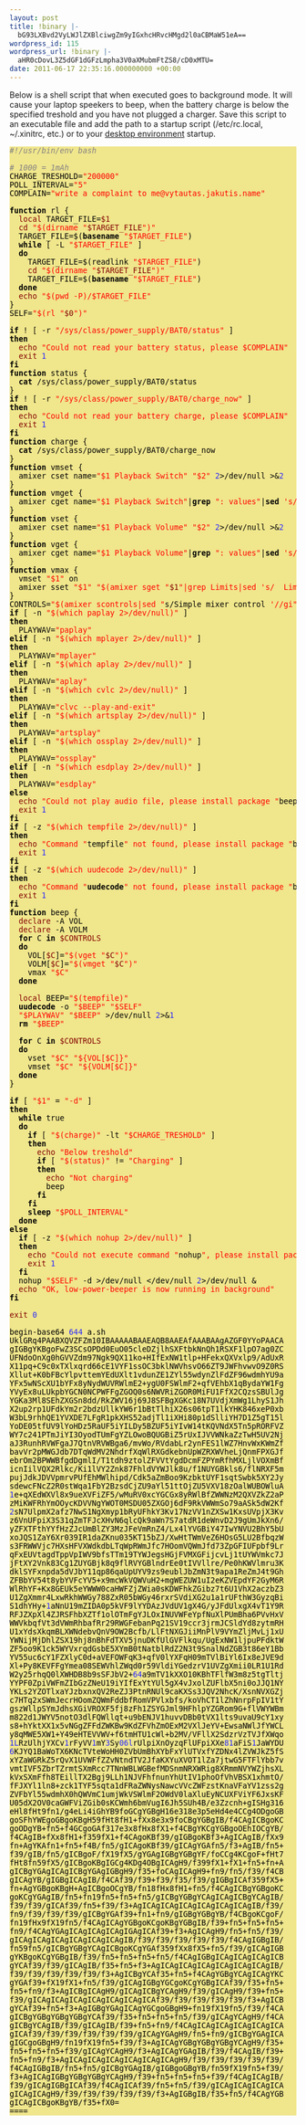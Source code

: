 ```yaml
---
layout: post
title: !binary |-
  bG93LXBvd2VyLWJlZXBlciwgZm9yIGxhcHRvcHMgd2l0aCBMaW51eA==
wordpress_id: 115
wordpress_url: !binary |-
  aHR0cDovL3Z5dGF1dGFzLmpha3V0aXMubmFtZS8/cD0xMTU=
date: 2011-06-17 22:35:16.000000000 +00:00
---
```

Below is a shell script that when executed goes to background mode. It will cause your laptop speekers to beep, when the battery charge is below the specified treshold and you have not plugged a charger. Save this script to an executable file and add the path to a startup script (/etc/rc.local, ~/.xinitrc, etc.) or to your <a href="http://en.wikipedia.org/wiki/Desktop_environment#Examples_of_desktop_environments">desktop environment</a> startup.

<pre style="overflow: auto; color: #000000; background-color: khaki; font-size: 10pt; font-family: monospace;">
<span style="color:#838183; font-style:italic">#!/usr/bin/env bash</span>

<span style="color:#838183; font-style:italic"># 1000 = 1mAh</span>
CHARGE_TRESHOLD<span style="color:#000000">=</span><span style="color:#ff0000">&quot;200000&quot;</span>
POLL_INTERVAL<span style="color:#000000">=</span><span style="color:#ff0000">&quot;5&quot;</span>
COMPLAIN<span style="color:#000000">=</span><span style="color:#ff0000">&quot;write a complaint to me&#64;vytautas.jakutis.name&quot;</span>

<span style="color:#000000; font-weight:bold">function</span> rl <span style="color:#000000">{</span> 
  <span style="color:#830000">local</span> TARGET_FILE<span style="color:#000000">=</span><span style="color:#830000">$1</span>
  <span style="color:#830000">cd</span> <span style="color:#ff0000">&quot;$(dirname &quot;</span><span style="color:#830000">$TARGET_FILE</span><span style="color:#ff0000">&quot;)&quot;</span>
  TARGET_FILE<span style="color:#000000">=</span>$<span style="color:#000000">(</span><span style="color:#000000; font-weight:bold">basename</span> <span style="color:#ff0000">&quot;$TARGET_FILE&quot;</span><span style="color:#000000">)</span>
  <span style="color:#000000; font-weight:bold">while</span> <span style="color:#000000">[ -</span>L <span style="color:#ff0000">&quot;$TARGET_FILE&quot;</span> <span style="color:#000000">]</span>
  <span style="color:#000000; font-weight:bold">do</span>
    TARGET_FILE<span style="color:#000000">=</span>$<span style="color:#000000">(</span>readlink <span style="color:#ff0000">&quot;$TARGET_FILE&quot;</span><span style="color:#000000">)</span>
    <span style="color:#830000">cd</span> <span style="color:#ff0000">&quot;$(dirname &quot;</span><span style="color:#830000">$TARGET_FILE</span><span style="color:#ff0000">&quot;)&quot;</span>
    TARGET_FILE<span style="color:#000000">=</span>$<span style="color:#000000">(</span><span style="color:#000000; font-weight:bold">basename</span> <span style="color:#ff0000">&quot;$TARGET_FILE&quot;</span><span style="color:#000000">)</span>
  <span style="color:#000000; font-weight:bold">done</span>
  <span style="color:#830000">echo</span> <span style="color:#ff0000">&quot;$(pwd -P)/$TARGET_FILE&quot;</span>
<span style="color:#000000">}</span>
SELF<span style="color:#000000">=</span><span style="color:#ff0000">&quot;$(rl &quot;</span><span style="color:#830000">$0</span><span style="color:#ff0000">&quot;)&quot;</span>

<span style="color:#000000; font-weight:bold">if</span> <span style="color:#000000">! [ -</span>r <span style="color:#ff0000">&quot;/sys/class/power_supply/BAT0/status&quot;</span> <span style="color:#000000">]</span>
<span style="color:#000000; font-weight:bold">then</span>
  <span style="color:#830000">echo</span> <span style="color:#ff0000">&quot;Could not read your battery status, please $COMPLAIN&quot;</span>
  <span style="color:#830000">exit</span> <span style="color:#2928ff">1</span>
<span style="color:#000000; font-weight:bold">fi</span>
<span style="color:#000000; font-weight:bold">function</span> status <span style="color:#000000">{</span>
  <span style="color:#000000; font-weight:bold">cat</span> <span style="color:#000000">/</span>sys<span style="color:#000000">/</span>class<span style="color:#000000">/</span>power_supply<span style="color:#000000">/</span>BAT0<span style="color:#000000">/</span>status
<span style="color:#000000">}</span>
<span style="color:#000000; font-weight:bold">if</span> <span style="color:#000000">! [ -</span>r <span style="color:#ff0000">&quot;/sys/class/power_supply/BAT0/charge_now&quot;</span> <span style="color:#000000">]</span>
<span style="color:#000000; font-weight:bold">then</span>
  <span style="color:#830000">echo</span> <span style="color:#ff0000">&quot;Could not read your battery charge, please $COMPLAIN&quot;</span>
  <span style="color:#830000">exit</span> <span style="color:#2928ff">1</span>
<span style="color:#000000; font-weight:bold">fi</span>
<span style="color:#000000; font-weight:bold">function</span> charge <span style="color:#000000">{</span>
  <span style="color:#000000; font-weight:bold">cat</span> <span style="color:#000000">/</span>sys<span style="color:#000000">/</span>class<span style="color:#000000">/</span>power_supply<span style="color:#000000">/</span>BAT0<span style="color:#000000">/</span>charge_now
<span style="color:#000000">}</span>
<span style="color:#000000; font-weight:bold">function</span> vmset <span style="color:#000000">{</span>
  amixer cset name<span style="color:#000000">=</span><span style="color:#ff0000">&quot;$1 Playback Switch&quot;</span> <span style="color:#ff0000">&quot;$2&quot;</span> <span style="color:#2928ff">2</span><span style="color:#000000">&gt;/</span>dev<span style="color:#000000">/</span>null <span style="color:#000000">&gt;&amp;</span><span style="color:#2928ff">2</span>
<span style="color:#000000">}</span>
<span style="color:#000000; font-weight:bold">function</span> vmget <span style="color:#000000">{</span>
  amixer cget name<span style="color:#000000">=</span><span style="color:#ff0000">&quot;$1 Playback Switch&quot;</span><span style="color:#000000">|</span><span style="color:#000000; font-weight:bold">grep</span> <span style="color:#ff0000">&quot;: values&quot;</span><span style="color:#000000">|</span><span style="color:#000000; font-weight:bold">sed</span> <span style="color:#ff0000">'s/  : values=//ig'</span> <span style="color:#2928ff">2</span><span style="color:#000000">&gt;/</span>dev<span style="color:#000000">/</span>null
<span style="color:#000000">}</span>
<span style="color:#000000; font-weight:bold">function</span> vset <span style="color:#000000">{</span>
  amixer cset name<span style="color:#000000">=</span><span style="color:#ff0000">&quot;$1 Playback Volume&quot;</span> <span style="color:#ff0000">&quot;$2&quot;</span> <span style="color:#2928ff">2</span><span style="color:#000000">&gt;/</span>dev<span style="color:#000000">/</span>null <span style="color:#000000">&gt;&amp;</span><span style="color:#2928ff">2</span>
<span style="color:#000000">}</span>
<span style="color:#000000; font-weight:bold">function</span> vget <span style="color:#000000">{</span>
  amixer cget name<span style="color:#000000">=</span><span style="color:#ff0000">&quot;$1 Playback Volume&quot;</span><span style="color:#000000">|</span><span style="color:#000000; font-weight:bold">grep</span> <span style="color:#ff0000">&quot;: values&quot;</span><span style="color:#000000">|</span><span style="color:#000000; font-weight:bold">sed</span> <span style="color:#ff0000">'s/  : values=//ig'</span> <span style="color:#2928ff">2</span><span style="color:#000000">&gt;/</span>dev<span style="color:#000000">/</span>null
<span style="color:#000000">}</span>
<span style="color:#000000; font-weight:bold">function</span> vmax <span style="color:#000000">{</span>
  vmset <span style="color:#ff0000">&quot;$1&quot;</span> on
  amixer sset <span style="color:#ff0000">&quot;$1&quot;</span> <span style="color:#ff0000">&quot;$(amixer sget &quot;</span><span style="color:#830000">$1</span><span style="color:#ff0000">&quot;|grep Limits|sed 's/  Limits: Playback 0 - //ig')&quot;</span> <span style="color:#2928ff">2</span><span style="color:#000000">&gt;/</span>dev<span style="color:#000000">/</span>null <span style="color:#000000">&gt;&amp;</span><span style="color:#2928ff">2</span>
<span style="color:#000000">}</span>
CONTROLS<span style="color:#000000">=</span><span style="color:#ff0000">&quot;$(amixer scontrols|sed &quot;</span>s<span style="color:#000000">/</span>Simple mixer control <span style="color:#ff0000">'//gi&quot;|sed &quot;s/'</span><span style="color:#000000">,</span><span style="color:#2928ff">0</span>$<span style="color:#000000">//</span>gi<span style="color:#ff0000">&quot;)&quot;</span>
<span style="color:#000000; font-weight:bold">if</span> <span style="color:#000000">[ -</span>n <span style="color:#ff0000">&quot;$(which paplay 2&gt;/dev/null)&quot;</span> <span style="color:#000000">]</span>
<span style="color:#000000; font-weight:bold">then</span>
  PLAYWAV<span style="color:#000000">=</span><span style="color:#ff0000">&quot;paplay&quot;</span>
<span style="color:#000000; font-weight:bold">elif</span> <span style="color:#000000">[ -</span>n <span style="color:#ff0000">&quot;$(which mplayer 2&gt;/dev/null)&quot;</span> <span style="color:#000000">]</span>
<span style="color:#000000; font-weight:bold">then</span>
  PLAYWAV<span style="color:#000000">=</span><span style="color:#ff0000">&quot;mplayer&quot;</span>
<span style="color:#000000; font-weight:bold">elif</span> <span style="color:#000000">[ -</span>n <span style="color:#ff0000">&quot;$(which aplay 2&gt;/dev/null)&quot;</span> <span style="color:#000000">]</span>
<span style="color:#000000; font-weight:bold">then</span>
  PLAYWAV<span style="color:#000000">=</span><span style="color:#ff0000">&quot;aplay&quot;</span>
<span style="color:#000000; font-weight:bold">elif</span> <span style="color:#000000">[ -</span>n <span style="color:#ff0000">&quot;$(which cvlc 2&gt;/dev/null)&quot;</span> <span style="color:#000000">]</span>
<span style="color:#000000; font-weight:bold">then</span>
  PLAYWAV<span style="color:#000000">=</span><span style="color:#ff0000">&quot;clvc --play-and-exit&quot;</span>
<span style="color:#000000; font-weight:bold">elif</span> <span style="color:#000000">[ -</span>n <span style="color:#ff0000">&quot;$(which artsplay 2&gt;/dev/null)&quot;</span> <span style="color:#000000">]</span>
<span style="color:#000000; font-weight:bold">then</span>
  PLAYWAV<span style="color:#000000">=</span><span style="color:#ff0000">&quot;artsplay&quot;</span>
<span style="color:#000000; font-weight:bold">elif</span> <span style="color:#000000">[ -</span>n <span style="color:#ff0000">&quot;$(which ossplay 2&gt;/dev/null)&quot;</span> <span style="color:#000000">]</span>
<span style="color:#000000; font-weight:bold">then</span>
  PLAYWAV<span style="color:#000000">=</span><span style="color:#ff0000">&quot;ossplay&quot;</span>
<span style="color:#000000; font-weight:bold">elif</span> <span style="color:#000000">[ -</span>n <span style="color:#ff0000">&quot;$(which esdplay 2&gt;/dev/null)&quot;</span> <span style="color:#000000">]</span>
<span style="color:#000000; font-weight:bold">then</span>
  PLAYWAV<span style="color:#000000">=</span><span style="color:#ff0000">&quot;esdplay&quot;</span>
<span style="color:#000000; font-weight:bold">else</span>
  <span style="color:#830000">echo</span> <span style="color:#ff0000">&quot;Could not play audio file, please install package &quot;</span>beep<span style="color:#ff0000">&quot; or $COMPLAIN&quot;</span>
  <span style="color:#830000">exit</span> <span style="color:#2928ff">1</span>
<span style="color:#000000; font-weight:bold">fi</span>
<span style="color:#000000; font-weight:bold">if</span> <span style="color:#000000">[ -</span>z <span style="color:#ff0000">&quot;$(which tempfile 2&gt;/dev/null)&quot;</span> <span style="color:#000000">]</span>
<span style="color:#000000; font-weight:bold">then</span>
  <span style="color:#830000">echo</span> <span style="color:#ff0000">&quot;Command &quot;</span>tempfile<span style="color:#ff0000">&quot; not found, please install package &quot;</span>beep<span style="color:#ff0000">&quot; or $COMPLAIN&quot;</span>
  <span style="color:#830000">exit</span> <span style="color:#2928ff">1</span>
<span style="color:#000000; font-weight:bold">fi</span>
<span style="color:#000000; font-weight:bold">if</span> <span style="color:#000000">[ -</span>z <span style="color:#ff0000">&quot;$(which uudecode 2&gt;/dev/null)&quot;</span> <span style="color:#000000">]</span>
<span style="color:#000000; font-weight:bold">then</span>
  <span style="color:#830000">echo</span> <span style="color:#ff0000">&quot;Command &quot;</span><span style="color:#000000; font-weight:bold">uudecode</span><span style="color:#ff0000">&quot; not found, please install package &quot;</span>beep<span style="color:#ff0000">&quot; or install shar-utils package or $COMPLAIN&quot;</span>
  <span style="color:#830000">exit</span> <span style="color:#2928ff">1</span>
<span style="color:#000000; font-weight:bold">fi</span>
<span style="color:#000000; font-weight:bold">function</span> beep <span style="color:#000000">{</span>
  <span style="color:#830000">declare</span> <span style="color:#000000">-</span>A VOL
  <span style="color:#830000">declare</span> <span style="color:#000000">-</span>A VOLM
  <span style="color:#000000; font-weight:bold">for</span> C <span style="color:#000000; font-weight:bold">in</span> <span style="color:#830000">$CONTROLS</span>
  <span style="color:#000000; font-weight:bold">do</span>
    VOL<span style="color:#000000">[</span><span style="color:#830000">$C</span><span style="color:#000000">]=</span><span style="color:#ff0000">&quot;$(vget &quot;</span><span style="color:#830000">$C</span><span style="color:#ff0000">&quot;)&quot;</span>
    VOLM<span style="color:#000000">[</span><span style="color:#830000">$C</span><span style="color:#000000">]=</span><span style="color:#ff0000">&quot;$(vmget &quot;</span><span style="color:#830000">$C</span><span style="color:#ff0000">&quot;)&quot;</span>
    vmax <span style="color:#ff0000">&quot;$C&quot;</span>
  <span style="color:#000000; font-weight:bold">done</span>

  <span style="color:#830000">local</span> BEEP<span style="color:#000000">=</span><span style="color:#ff0000">&quot;$(tempfile)&quot;</span>
  <span style="color:#000000; font-weight:bold">uudecode</span> <span style="color:#000000">-</span>o <span style="color:#ff0000">&quot;$BEEP&quot;</span> <span style="color:#ff0000">&quot;$SELF&quot;</span>
  <span style="color:#ff0000">&quot;$PLAYWAV&quot;</span> <span style="color:#ff0000">&quot;$BEEP&quot;</span> <span style="color:#000000">&gt;/</span>dev<span style="color:#000000">/</span>null <span style="color:#2928ff">2</span><span style="color:#000000">&gt;&amp;</span><span style="color:#2928ff">1</span>
  <span style="color:#000000; font-weight:bold">rm</span> <span style="color:#ff0000">&quot;$BEEP&quot;</span>

  <span style="color:#000000; font-weight:bold">for</span> C <span style="color:#000000; font-weight:bold">in</span> <span style="color:#830000">$CONTROLS</span>
  <span style="color:#000000; font-weight:bold">do</span>
    vset <span style="color:#ff0000">&quot;$C&quot;</span> <span style="color:#ff0000">&quot;${VOL[$C]}&quot;</span>
    vmset <span style="color:#ff0000">&quot;$C&quot;</span> <span style="color:#ff0000">&quot;${VOLM[$C]}&quot;</span>
  <span style="color:#000000; font-weight:bold">done</span>
<span style="color:#000000">}</span>
  
<span style="color:#000000; font-weight:bold">if</span> <span style="color:#000000">[</span> <span style="color:#ff0000">&quot;$1&quot;</span> <span style="color:#000000">=</span> <span style="color:#ff0000">&quot;-d&quot;</span> <span style="color:#000000">]</span>
<span style="color:#000000; font-weight:bold">then</span>
  <span style="color:#000000; font-weight:bold">while</span> true
  <span style="color:#000000; font-weight:bold">do</span>
    <span style="color:#000000; font-weight:bold">if</span> <span style="color:#000000">[</span> <span style="color:#ff0000">&quot;$(charge)&quot;</span> <span style="color:#000000">-</span>lt <span style="color:#ff0000">&quot;$CHARGE_TRESHOLD&quot;</span> <span style="color:#000000">]</span>
    <span style="color:#000000; font-weight:bold">then</span>
      <span style="color:#830000">echo</span> <span style="color:#ff0000">&quot;Below treshold&quot;</span>
      <span style="color:#000000; font-weight:bold">if</span> <span style="color:#000000">[</span> <span style="color:#ff0000">&quot;$(status)&quot;</span> <span style="color:#000000">!=</span> <span style="color:#ff0000">&quot;Charging&quot;</span> <span style="color:#000000">]</span>
      <span style="color:#000000; font-weight:bold">then</span>
        <span style="color:#830000">echo</span> <span style="color:#ff0000">&quot;Not charging&quot;</span>
        beep
      <span style="color:#000000; font-weight:bold">fi</span>
    <span style="color:#000000; font-weight:bold">fi</span>
    <span style="color:#000000; font-weight:bold">sleep</span> <span style="color:#ff0000">&quot;$POLL_INTERVAL&quot;</span>
  <span style="color:#000000; font-weight:bold">done</span>
<span style="color:#000000; font-weight:bold">else</span>
  <span style="color:#000000; font-weight:bold">if</span> <span style="color:#000000">[ -</span>z <span style="color:#ff0000">&quot;$(which nohup 2&gt;/dev/null)&quot;</span> <span style="color:#000000">]</span>
  <span style="color:#000000; font-weight:bold">then</span>
    <span style="color:#830000">echo</span> <span style="color:#ff0000">&quot;Could not execute command &quot;</span>nohup<span style="color:#ff0000">&quot;, please install package &quot;</span>coreutils<span style="color:#ff0000">&quot; or $COMPLAIN&quot;</span>
    <span style="color:#830000">exit</span> <span style="color:#2928ff">1</span>
  <span style="color:#000000; font-weight:bold">fi</span>
  nohup <span style="color:#ff0000">&quot;$SELF&quot;</span> <span style="color:#000000">-</span>d <span style="color:#000000">&gt;/</span>dev<span style="color:#000000">/</span>null <span style="color:#000000">&lt;/</span>dev<span style="color:#000000">/</span>null <span style="color:#2928ff">2</span><span style="color:#000000">&gt;/</span>dev<span style="color:#000000">/</span>null <span style="color:#000000">&amp;</span>
  <span style="color:#830000">echo</span> <span style="color:#ff0000">&quot;OK, low-power-beeper is now running in background&quot;</span>
<span style="color:#000000; font-weight:bold">fi</span>

<span style="color:#830000">exit</span> <span style="color:#2928ff">0</span>

begin<span style="color:#000000">-</span>base64 <span style="color:#2928ff">644</span> a.sh
UklGRq4PAABXQVZFZm10IBAAAAABAAEAQB8AAEAfAAABAAgAZGF0YYoPAACA
gIGBgYKBgoFwZ3SCsOPDd0EuO05cleDZjlhSXFtbkNnQh1RSXF1lpO7ag0ZC
UFNdoOnXg0hGVVZdm97Ngk9QX11ko<span style="color:#000000">+</span>HIfExNW1tlp<span style="color:#000000">+</span>HFekxQXVxlp9<span style="color:#000000">/</span>AdUxR
X11pq<span style="color:#000000">+</span>C9c0xTXlxqrd66cE1VYF1ssOC3bklNWVhsvO66ZT9JWFhvwvO9Z0RS
Xllut<span style="color:#000000">+</span>K0bFBcYlpvttemYEdUXlt1vdunZE1ZYl55wdynZlFdZF96wdmhYU9a
YFx5wNScXU1bYFx8yNydWUVRWlmE2<span style="color:#000000">+</span>ygU0FSWlmF2<span style="color:#000000">+</span>qfVEhbX1qBydaYW1Fg
YVyEx8uLUkpbYGCN0NCPWFFgZGOQ0s6NWVRiZGOR0MiFU1FfX2CQzsSBUlJg
YGKa3Ml8SEhZXGSn8dd<span style="color:#000000">/</span>RkZWV16j69J8SFBgXGKc18N7UVdjXmWg1LhyS1Jh
X2up2rp1UFdkYm2r2bdzUllkYW6r1bBtTlhiX26s06tpT1lkYHK846xeP0xb
W3bL9rhhQE1YVXDE7LFgR1pkXHS52adjTl1iXHi80p1dSlliYH7D1Z5gT15l
YoDE05tfUV9lYoHDz5RaUF5iYILDy5BZUF5iYIvW14tKQVNdX5Tn5pRORFVZ
WY7c241PTmJiYI3OyodTUmFgYZLOwoBQUGBiZ5rUxIJVVWNkaZzTwH5UV2Nj
aJ3RunhRVWFgaJ7QtnVRVWBga6<span style="color:#000000">/</span>mvWo<span style="color:#000000">/</span>RVdabLr2ynFES1lWZ7HnvWxKWmZf
bavVr2pMWGJdb7DTqWdMV2NhdrfXqWlRXGdkebnUpWZRXWVheLjQnmFPXGJf
ebrOm2BPWWBfgdDgmlI<span style="color:#000000">/</span>T1tdh9ztolZFVVtYgdDcmFZPYmRfhMXLjlVOXmBf
icnIilVQX2Rlkc<span style="color:#000000">/</span>Ki1lVY2Znk87FhldVYWJlk8u<span style="color:#000000">/</span>f1NUYGBkls6<span style="color:#000000">/</span>flNRXF5m
pujJdkJDVVpmrvPUfEhMWlhipd<span style="color:#000000">/</span>Cdk5aZmBoo9KzbktUYF1sqtSwbk5XY2Jy
sdewcFNcZ2R0stWqa1FbY2BzsdCjZU9aYl51ttOjZU5VXV18zOalWUBOWluA
<span style="color:#2928ff">1</span>e<span style="color:#000000">+</span>qXEdWXVl8x9ueXVFiZF5<span style="color:#000000">/</span>wMuRV0xcYGCGx8yRWlBfZWWNzM2QXVZkZ2aP
zMiKWFRhYmOOycKDVVNgYWOT0MSDU05ZXGOj6dF9RkVWWmSo79aASk5dW2Kf
<span style="color:#2928ff">2</span>sN7UlpmX2afz7NwS1NgXmyp1bRyUFhkY3Kv17NzVV1nZXSw1KxsUVpjX3Kv
z6VnUFpiX3S31qZmTFJcXHvN6qlcQk9aWn7S7atdR1deWnvD2J9gUmJkXn6<span style="color:#000000">/</span>
yZFXTFthYYfHzZJcUmBlZY3MzJFeVmRnZ4<span style="color:#000000">/</span>Lx4lYVGBiY47IwYNVU2BhY5bU
xoJQS1ZaY6Xr039IR1daZKnu035KT15bZJ<span style="color:#000000">/</span>XwHtTWmVeZ6HOsG5LU2BfbqzW
s3FRWWVjc7HXsHFVXWdkdbLTqWpRWmJfc7HOomVQWmJfd73ZpGFIUFpbf9Lr
qFxEUVtagdTppVpIWV9bfsTTm19TYWJegsHGjFVMXGFijcvLj1tUYWVmkc7J
jFtXY2Vnk83Cg1ZUYGBjk8q9flRVYGBlndrEe0tIVVllre<span style="color:#000000">/</span>Pe0hKWVlmru3K
dklSYFxnpda5dVJbY11qp86qaUpUYV9zs9eublJbZmN3t9apa1ReZmJ4t9Gh
ZFBbYV54t8ybYVFcYV5<span style="color:#000000">+</span>x9mcWkVQWVuH2<span style="color:#000000">+</span>mgWEZUW1uI2eKZVEpdYF2GyM6R
WlRhYF<span style="color:#000000">+</span>Kx8GEUk5eYWWW0caHWFZjZWia0sKDWFhkZGibz7t6U1VhX2aczbZ3
U1ZgXmmr4LxwRkhWWGy788ZxR05bWGy46rxrSVdiXG2u1a1rUFthW3GyzqBi
S1dhYHy<span style="color:#000000">+</span><span style="color:#2928ff">1</span>aNnU19mZIDA0p5kVF9lYYDAzJVdUV1gX4G<span style="color:#000000">/</span>yJFdUlxgX4vT1Y9R
RFJZXpXl4ZJRSFhbXZTf1olOTmFgYJLOxINUVWFeYpfNuXlPUmBha6PVvHxV
WWVkbqfVt3dVWmRhbafRr29RWGFebanPq21SV19ccr3jrmJCSldYd8zytmRH
U1xYdsXkqmBLXWNdebvQnV9OW2Bcfb<span style="color:#000000">/</span>LlFtNXGJiiMnPlV9VYmZljMvLj1xU
YWNijMjDhlZSX19hj8nBhFdTXV5jnuDKfUlGVFlkqu<span style="color:#000000">/</span>UgExNW1ljpuPFdktW
ZF5oo9K1ck5WYVxrqdGsbE5XYmB0tNatblRdZ2N3t9SnalNdZGB3t86eY1Bb
YV55uc6cY1FZXlyC0d<span style="color:#000000">+</span>aVEFOWFqK3<span style="color:#000000">+</span>qfV0lYXFqH09mTVlBiYl6Ix8eJVE9d
Xl<span style="color:#000000">+</span>Py8KEVFFgYmea08SEWVhlZWqd0r59VldiYGedzrV1UVZgXmii0LR1U1Rd
W2y25rhqQ0lXWHDB8b9sSFJbV2<span style="color:#000000">+</span><span style="color:#2928ff">64</span>a9mTV1kXXO10KBhTFlfW3m8z5tgTltj
YYPF0ZpiVWFmZIbGzZNeU19iYIfExYtYUl5gX4vJxolZUFlbX5ni0oJJQ1NY
YKLs2YZOTlxaYJzbxnxQV2ReZJ3PtnRNUl9caKXSs3JQV2NhcK<span style="color:#000000">/</span>XsnNVXGZj
c7HTq2xSWmJecrHOomZQWmFddbfRomVPVlxbfs<span style="color:#000000">/</span>koVhCT1lZhNnrpFpIV1tY
gszWllpSYmJdhsXGiVROXF5fj8zFh1ZSYGJml9HFhlpYZGRom9G<span style="color:#000000">+</span>flVWYWBm
m822d1JWYV5notO3dlFQWllqt<span style="color:#000000">+</span>u9bENJV1huvvDBb0tVX1lts9uvaU9cY1xy
s8<span style="color:#000000">+</span>hYktXX1x5vNGgZFFdZWKBw9KdZFVhZmOExM2VXlJeYV<span style="color:#000000">+</span>EwsaNWlJfYWCL
y8qMWE5XW1<span style="color:#000000">+</span>Y49eHTEVVWV<span style="color:#000000">+</span>f6tmHTU1cWl<span style="color:#000000">+</span>b2MV<span style="color:#000000">/</span>VFllX2SdzrVzTVJfXWqo
<span style="color:#2928ff">1L</span>RzUlhjYXCv<span style="color:#2928ff">1</span>rFyVV<span style="color:#2928ff">1</span>mY<span style="color:#2928ff">3</span>Sy<span style="color:#2928ff">06l</span>rUlpiXnOyzqFlUFpiXXe<span style="color:#2928ff">81</span>aFiS<span style="color:#2928ff">1</span>JaWYDU
<span style="color:#2928ff">6</span>KJYQ1BaWoTX6KNcTVteWoHH0ZVbUmBhXYbFxYlUTVxfYZDNx4lZVWJkZ5fS
xYZaWGRkZ5rQvX1UVWFfZZvNtndTV2JfaKXYuXVOT1lZa7jtwG5FTFlYbb7v
vmtIVF5ZbrTZrmtSXmRcc7TNnWBLWGBefMDSnmNRXWRig8XRmmNVYWZjhsXL
kVxSXmFfh8TEillTX2Bgj9LLh1NJVFhfnunYhUtIV1phoOfVhVBSX1xhmtO<span style="color:#000000">/</span>
fFJXYl1ln8<span style="color:#000000">+</span>zck1TYF5sqta1dFRaZWNysNawcVVcZWFzstKnaVFaYV1zss2g
ZVFbYl55wdmhX0hQWVmC1umjWkVSWlmF2OWdV0laXluEyNCUXFViYF6JxsKF
U05dX2OV0caGWFViZGib0sKCWmh6bmVugI6Jh5SUh4B<span style="color:#000000">/</span>e3Zzcnh<span style="color:#000000">+</span>gISHg316
eHl8fHt9fn1<span style="color:#000000">/</span>g4eLi4iGhYB9foGCgYGBgH16e318e3p5eHd4e4CCg4ODgoGB
goSFhYWEgoGBgoKBgH59fHt8fH1<span style="color:#000000">+</span>fXx8e3x9foCBgYGBgIB<span style="color:#000000">/</span>f4CAgICBgoKC
goODgYB<span style="color:#000000">+</span>fn5<span style="color:#000000">+</span>f4GCgoGAf317e3x8fHx8fX1<span style="color:#000000">+</span>f4CBgYKCgYGBgoOEhIOCgYB<span style="color:#000000">/</span>
f4CAgIB<span style="color:#000000">+</span>fXx8fH1<span style="color:#000000">+</span>f359fX1<span style="color:#000000">+</span>f4CAgoKBf39<span style="color:#000000">/</span>gIGBgoKBf3<span style="color:#000000">+</span>AgICAgIB<span style="color:#000000">/</span>fXx9
fn<span style="color:#000000">+</span>AgYKAfn1<span style="color:#000000">+</span>fn5<span style="color:#000000">+</span>f4B<span style="color:#000000">/</span>fn5<span style="color:#000000">/</span>gICAgoKBf39<span style="color:#000000">/</span>gICAgYGAfn5<span style="color:#000000">/</span>f3<span style="color:#000000">+</span>AgIB<span style="color:#000000">/</span>fn5<span style="color:#000000">+</span>
f39<span style="color:#000000">/</span>gIB<span style="color:#000000">/</span>fn5<span style="color:#000000">/</span>gICBgoF<span style="color:#000000">/</span>fX19fX5<span style="color:#000000">/</span>gYGAgIGBgYGBgYF<span style="color:#000000">/</span>foCCg4KCgoF<span style="color:#000000">+</span>fHt7
fHt8fn59fX5<span style="color:#000000">/</span>gICBgoKBgIGCg4KDg4OBgICAgH9<span style="color:#000000">/</span>f399fX1<span style="color:#000000">+</span>fX1<span style="color:#000000">+</span>fn5<span style="color:#000000">+</span>fn<span style="color:#000000">+</span>A
gICBgYGAgICAgICBgYGAgIGBgH9<span style="color:#000000">/</span>f35<span style="color:#000000">+</span>foCAgICAgH9<span style="color:#000000">+</span>fn9<span style="color:#000000">/</span>fn5<span style="color:#000000">/</span>f39<span style="color:#000000">/</span>f4CB
gICAgYB<span style="color:#000000">/</span>gIGBgICAgIB<span style="color:#000000">/</span>f4CAf39<span style="color:#000000">/</span>f39<span style="color:#000000">+</span>f39<span style="color:#000000">/</span>f35<span style="color:#000000">/</span>f39<span style="color:#000000">/</span>gIGBgICAf359fX5<span style="color:#000000">+</span>
fn<span style="color:#000000">+</span>AgYGBgoKBgH<span style="color:#000000">+</span>AgICBgoOCgYB<span style="color:#000000">/</span>fn18fHx8fH1<span style="color:#000000">+</span>fn5<span style="color:#000000">/</span>f4CAgICBgYGBgoKC
goKCgYGAgIB<span style="color:#000000">/</span>fn5<span style="color:#000000">+</span>fn19fn5<span style="color:#000000">+</span>fn5<span style="color:#000000">+</span>fn5<span style="color:#000000">/</span>gICBgYGBgYCAgICAgICBgYCAgIB<span style="color:#000000">/</span>
f39<span style="color:#000000">/</span>f39<span style="color:#000000">/</span>gICAf39<span style="color:#000000">/</span>fn5<span style="color:#000000">+</span>f39<span style="color:#000000">/</span>f3<span style="color:#000000">+</span>AgICAgICAgICAgICAgICAgICAgIB<span style="color:#000000">/</span>f39<span style="color:#000000">/</span>
fn9<span style="color:#000000">/</span>f39<span style="color:#000000">/</span>f39<span style="color:#000000">/</span>f39<span style="color:#000000">/</span>gICBgYGAf39<span style="color:#000000">+</span>fn1<span style="color:#000000">+</span>fn9<span style="color:#000000">/</span>gIGBgYGBgYB<span style="color:#000000">/</span>f4CBgoKCgoF<span style="color:#000000">/</span>
fn19fHx9fX19fn5<span style="color:#000000">/</span>f4CAgICAgYGBgoKCgoKBgYGBgIB<span style="color:#000000">/</span>f39<span style="color:#000000">+</span>fn5<span style="color:#000000">+</span>fn5<span style="color:#000000">+</span>fn5<span style="color:#000000">+</span>
fn9<span style="color:#000000">/</span>f4CAgYGAgICAgICAgICAgIGAgICAf39<span style="color:#000000">+</span>f3<span style="color:#000000">+</span>AgICAgH9<span style="color:#000000">/</span>fn5<span style="color:#000000">+</span>fn5<span style="color:#000000">/</span>f39<span style="color:#000000">/</span>
gICAgICAgICAgICAgICAgICAgIB<span style="color:#000000">/</span>f39<span style="color:#000000">/</span>f39<span style="color:#000000">/</span>f39<span style="color:#000000">/</span>f39<span style="color:#000000">/</span>f39<span style="color:#000000">/</span>f4CAgIGBgIB<span style="color:#000000">/</span>
fn59fn5<span style="color:#000000">/</span>gICBgYGBgYCAgICBgoKCgYGAf359fXx8fX5<span style="color:#000000">+</span>fn5<span style="color:#000000">/</span>f39<span style="color:#000000">/</span>gICAgIGB
gYKBgoKCgYGBgIB<span style="color:#000000">/</span>f39<span style="color:#000000">/</span>fn5<span style="color:#000000">+</span>fn5<span style="color:#000000">+</span>fn5<span style="color:#000000">+</span>fn5<span style="color:#000000">/</span>f4CAgIGBgICAgICAgICAgICB
gYCAf39<span style="color:#000000">/</span>f39<span style="color:#000000">/</span>gICAgIB<span style="color:#000000">/</span>f35<span style="color:#000000">+</span>fn5<span style="color:#000000">+</span>f3<span style="color:#000000">+</span>AgICAgICAgICAgICAgICAgICAgIB<span style="color:#000000">/</span>
f39<span style="color:#000000">/</span>f39<span style="color:#000000">/</span>f39<span style="color:#000000">/</span>f39<span style="color:#000000">/</span>f39<span style="color:#000000">/</span>f3<span style="color:#000000">+</span>AgICBgYCAf35<span style="color:#000000">+</span>fn5<span style="color:#000000">+</span>f4CAgYGBgYCAgICAgYKC
gYGAf39<span style="color:#000000">+</span>fX19fX1<span style="color:#000000">+</span>fn5<span style="color:#000000">/</span>f39<span style="color:#000000">/</span>gICAgIGBgYGCgoKCgYGBgICAf39<span style="color:#000000">/</span>f35<span style="color:#000000">+</span>fn5<span style="color:#000000">+</span>
fn5<span style="color:#000000">+</span>fn9<span style="color:#000000">/</span>f3<span style="color:#000000">+</span>AgICBgICAgH9<span style="color:#000000">/</span>gICAgICBgYCAgH9<span style="color:#000000">/</span>f39<span style="color:#000000">/</span>gICAgH9<span style="color:#000000">/</span>f39<span style="color:#000000">+</span>fn5<span style="color:#000000">+</span>
f39<span style="color:#000000">/</span>gICAgICAgICAgICAgICAgICAgICAf39<span style="color:#000000">/</span>f39<span style="color:#000000">/</span>f39<span style="color:#000000">/</span>f39<span style="color:#000000">/</span>f39<span style="color:#000000">/</span>f3<span style="color:#000000">+</span>AgICB
gYCAf39<span style="color:#000000">+</span>fn5<span style="color:#000000">+</span>f3<span style="color:#000000">+</span>AgIGBgYGAgICAgYGCgoGBgH9<span style="color:#000000">+</span>fn19fX19fn5<span style="color:#000000">/</span>f39<span style="color:#000000">/</span>f4CA
gICBgYGBgYGBgYGBgYCAf39<span style="color:#000000">/</span>f35<span style="color:#000000">+</span>fn5<span style="color:#000000">+</span>fn5<span style="color:#000000">+</span>fn5<span style="color:#000000">/</span>f39<span style="color:#000000">/</span>gICAgYCAgH9<span style="color:#000000">/</span>f4CA
gICBgYCAgIB<span style="color:#000000">/</span>f39<span style="color:#000000">/</span>gICAgIB<span style="color:#000000">/</span>f39<span style="color:#000000">+</span>fn5<span style="color:#000000">+</span>fn9<span style="color:#000000">/</span>f4CAgICAgICAgICAgICAgICA
gICAf39<span style="color:#000000">/</span>f39<span style="color:#000000">/</span>f39<span style="color:#000000">/</span>f39<span style="color:#000000">/</span>f39<span style="color:#000000">/</span>f39<span style="color:#000000">/</span>gICAgYGAgH9<span style="color:#000000">/</span>fn5<span style="color:#000000">+</span>fn9<span style="color:#000000">/</span>gICBgYGAgICA
gIGCgoGBgH9<span style="color:#000000">/</span>fn19fX19fn5<span style="color:#000000">+</span>f39<span style="color:#000000">/</span>f3<span style="color:#000000">+</span>AgICAgYGBgYGBgYGBgYCAgH9<span style="color:#000000">/</span>f35<span style="color:#000000">+</span>
fn5<span style="color:#000000">+</span>fn5<span style="color:#000000">+</span>fn5<span style="color:#000000">+</span>f39<span style="color:#000000">/</span>gICAgYCAgH9<span style="color:#000000">/</span>f3<span style="color:#000000">+</span>AgICAgYGAgIB<span style="color:#000000">/</span>f39<span style="color:#000000">/</span>f4CAgIB<span style="color:#000000">/</span>f39<span style="color:#000000">+</span>
fn5<span style="color:#000000">+</span>fn9<span style="color:#000000">/</span>f3<span style="color:#000000">+</span>AgICAgICAgICAgICAgICAgICAgH9<span style="color:#000000">/</span>f39<span style="color:#000000">/</span>f39<span style="color:#000000">/</span>f39<span style="color:#000000">/</span>f39<span style="color:#000000">/</span>f39<span style="color:#000000">/</span>
f4CAgIGBgIB<span style="color:#000000">/</span>fn5<span style="color:#000000">+</span>fn5<span style="color:#000000">/</span>gICBgYGAgIB<span style="color:#000000">/</span>gIGBgoGBgYB<span style="color:#000000">/</span>fn59fX19fn5<span style="color:#000000">+</span>f39<span style="color:#000000">/</span>
f3<span style="color:#000000">+</span>AgICAgIGBgYGBgYGBgYCAgH9<span style="color:#000000">/</span>f39<span style="color:#000000">+</span>fn5<span style="color:#000000">+</span>fn5<span style="color:#000000">+</span>fn5<span style="color:#000000">+</span>f39<span style="color:#000000">/</span>f4CAgICAgIB<span style="color:#000000">/</span>
f39<span style="color:#000000">/</span>gICAgIGBgICAf39<span style="color:#000000">/</span>f4CAgICAf39<span style="color:#000000">/</span>fn5<span style="color:#000000">+</span>fn5<span style="color:#000000">/</span>f39<span style="color:#000000">/</span>gICAgICAgICAgICA
gICAgICAgH9<span style="color:#000000">/</span>f39<span style="color:#000000">/</span>f39<span style="color:#000000">/</span>f39<span style="color:#000000">/</span>f39<span style="color:#000000">/</span>f39<span style="color:#000000">/</span>f3<span style="color:#000000">+</span>AgIGBgIB<span style="color:#000000">/</span>f35<span style="color:#000000">+</span>fn5<span style="color:#000000">/</span>f4CAgYGB
gICAgICBgoKBgYB<span style="color:#000000">/</span>f35<span style="color:#000000">+</span>fX0<span style="color:#000000">=</span>
<span style="color:#000000">====</span>
</pre>
